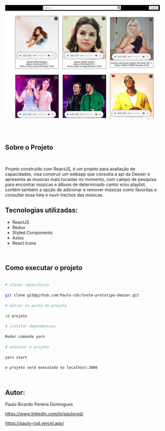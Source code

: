 <div align="center">
    <img src="./src/Images/page.jpeg" width="600px" />
</div>

</br></br>

<h2>Sobre o Projeto </h2>
</br>
<div>
<p>Projeto construído com ReactJS, é um projeto para avaliação de capacidades, visa construir um webapp que consulta a api da Deezer e apresenta as musicas mais tocadas no momento, com campo de pesquisa para encontrar músicas e álbuns de determinado cantor e/ou playlist, contém também a opção de adicionar e remover músicas como favoritas e consultar essa lista e ouvir trechos das músicas.
</p>
</div>
<h2>Tecnologias utilizadas:</h2>
<div >
<ul>
<li>ReactJS</li>
<li>Redux</li>
<li>Styled Components</li>
<li>Axios</li>
<li>React Icons</li>
</ul>
</div>
</br>
<h2>Como executar o projeto</h2>

```bash

# clonar repositório

git clone git@github.com:Paulo-cds/teste-prototipo-deezer.git

# entrar na pasta do projeto

cd projeto

# instalar dependencias

Rodar comando yarn

# executar o projeto

yarn start

o projeto será executado no localhost:3000

```

</br>
<h2>Autor:</h2>
<p>Paulo Ricardo Pereira Domingues</p>
<p><a href="https://www.linkedin.com/in/paulorpd/" target="blanck">https://www.linkedin.com/in/paulorpd/</a></p>
<p><a href="https://paulo-rpd.vercel.app/" target="blanck">https://paulo-rpd.vercel.app/</a></p>
